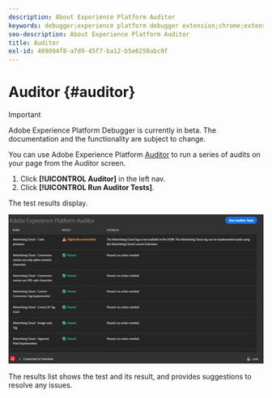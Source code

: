 ```yaml
---
description: About Experience Platform Auditor
keywords: debugger;experience platform debugger extension;chrome;extension;auditor;dtm;target
seo-description: About Experience Platform Auditor
title: Auditor
exl-id: 409094f8-a7d9-45f7-ba12-b5e6250abc0f
---
```

# Auditor {#auditor}

>[!IMPORTANT]
>
>Adobe Experience Platform Debugger is currently in beta. The documentation and the functionality are subject to change. 

You can use Adobe Experience Platform [Auditor](https://docs.adobe.com/content/help/en/auditor/using/overview.html) to run a series of audits on your page from the Auditor screen.

1. Click **[!UICONTROL Auditor]** in the left nav.
1. Click **[!UICONTROL Run Auditor Tests]**.

The test results display.

![](assets/auditor-results.jpg)

The results list shows the test and its result, and provides suggestions to resolve any issues.
